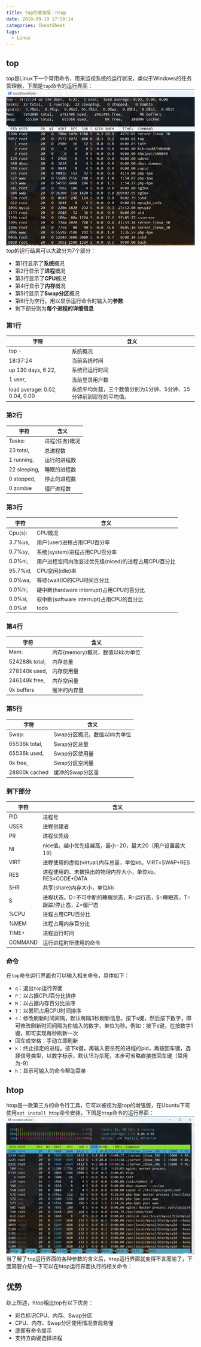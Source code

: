 ```yaml
---
title: top的增强版：htop
date: 2018-09-19 17:50:14
categories: CheatSheet
tags:
  - Linux
---
```


## top

top是Linux下一个常用命令，用来监视系统的运行状况，类似于Windows的任务管理器，下图是`top`命令的运行界面：
![top](/images/top.PNG)top的运行结果可以大致分为7个部分：

- 第1行显示了**系统**概况
- 第2行显示了**进程**概况
- 第3行显示了**CPU**概况
- 第4行显示了**内存**概况
- 第5行显示了**Swap分区**概况
- 第6行为空行，用以显示运行命令时输入的**参数**
- 剩下部分则为**每个进程的详细信息**
<!--more-->
### 第1行

字符 | 含义
--- | ---
top - | 系统概况
18:37:24 | 当前系统时间
up 130 days, 6:22, | 系统已运行时间
1 user, | 当前登录用户数
load average: 0.02, 0.04, 0.00 | 系统平均负载，三个数值分别为1分钟、5分钟、15分钟前到现在的平均值。

### 第2行

字符 | 含义
--- | ---
Tasks: | 进程(任务)概况
23 total, | 总进程数
1 running, | 运行的进程数
22 sleeping, | 睡眠的进程数
0 stopped, | 停止的进程数
0 zombie | 僵尸进程数

### 第3行

字符 | 含义
--- | ---
Cpu(s): | CPU概况
3.7%us, | 用户(user)进程占用CPU百分率
0.7%sy, | 系统(system)进程占用CPU百分率
0.0%ni, | 用户进程空间内改变过优先级(niced)的进程占用CPU百分比
95.7%id, | CPU空闲(idle)率
0.0%wa, | 等待(wait)IO的CPU时间百分比
0.0%hi, | 硬中断(hardware interrupt)占用CPU的百分比
0.0%si, | 软中断(software interrupt)占用CPU的百分比
0.0%st | todo

### 第4行

字符 | 含义
--- | ---
Mem: | 内存(memory)概况，数值以kb为单位
524288k total, | 内存总量
278140k used, | 内存使用量
246148k free, | 内存空闲量
0k buffers | 缓冲的内存量

### 第5行

字符 | 含义
--- | ---
Swap: | Swap分区概况，数值以kb为单位
65536k total, | Swap分区总量
65536k used, | Swap分区使用量
0k free, | Swap分区空闲量
28800k cached | 缓冲的Swap分区量

### 剩下部分

字符 | 含义
--- | ---
PID | 进程号
USER | 进程创建者
PR | 进程优先级
NI | nice值。越小优先级越高，最小-20，最大20（用户设置最大19）
VIRT | 进程使用的虚拟(virtual)内存总量，单位kb。VIRT=SWAP+RES
RES | 进程使用的、未被换出的物理内存大小，单位kb。RES=CODE+DATA
SHR | 共享(share)内存大小，单位kb
S | 进程状态。D=不可中断的睡眠状态，R=运行态，S=睡眠态，T=跟踪/停止态，Z=僵尸态
%CPU | 进程占用CPU百分比
%MEM | 进程占用内存百分比
TIME+ | 进程运行时间
COMMAND | 运行进程时所使用的命令

### 命令

在`top`命令运行界面也可以输入相关命令，具体如下：

- `q`：退出`top`运行界面
- `P`：以占据CPU百分比排序
- `M`：以占据内存百分比排序
- `T`：以累积占用CPU时间排序
- `s`：修改刷新时间间隔，默认每隔3秒刷新信息。按下s键，然后按下数字，即可修改刷新时间间隔为你输入的数字，单位为秒。例如：按下s键，在按数字1键，即可实现每秒刷新一次
- 回车或空格：手动立即刷新
- `k`：终止指定的进程。按下k键，再输入要杀死的进程的pid，再按回车键，选择信号类型，以数字标示，默认15为杀死，本步可省略直接按回车键（常用为-9）
- `h`：显示可输入的命令帮助菜单

## htop

htop是一款第三方的命令行工具，它可以被视为是top的增强版，在Ubuntu下可使用`apt install htop`命令安装，下图是`htop`命令的运行界面：
![htop](/images/htop.PNG)当了解了`top`运行界面的各种参数的含义后，`htop`运行界面就变得不言而喻了，下面简要介绍一下可以在htop运行界面执行的相关命令：

## 优势

综上所述，htop相比top有以下优势：

- 彩色标识CPU、内存、Swap分区
- CPU、内存、Swap分区使用情况直观易懂
- 底部有命令提示
- 支持方向键选择进程

